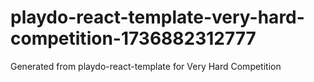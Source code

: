 # playdo-react-template-very-hard-competition-1736882312777
Generated from playdo-react-template for Very Hard Competition
